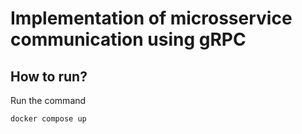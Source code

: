 # Implementation of microsservice communication using gRPC

## How to run?
Run the command
```bash
docker compose up
```